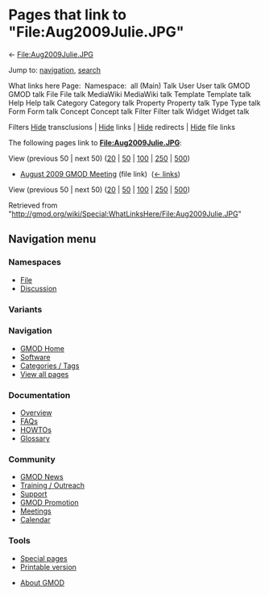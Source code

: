 <div id="mw-page-base" class="noprint">

</div>

<div id="mw-head-base" class="noprint">

</div>

<div id="content" class="mw-body" role="main">

<span id="top"></span>

<div id="mw-js-message" style="display:none;">

</div>



# <span dir="auto">Pages that link to "File:Aug2009Julie.JPG"</span>

<div id="bodyContent">

<div id="contentSub">

←
[File:Aug2009Julie.JPG](/wiki/File:Aug2009Julie.JPG "File:Aug2009Julie.JPG")

</div>

<div id="jump-to-nav" class="mw-jump">

Jump to: [navigation](#mw-navigation), [search](#p-search)

</div>

<div id="mw-content-text">

What links here Page:  Namespace:  all (Main) Talk User User talk GMOD
GMOD talk File File talk MediaWiki MediaWiki talk Template Template talk
Help Help talk Category Category talk Property Property talk Type Type
talk Form Form talk Concept Concept talk Filter Filter talk Widget
Widget talk

Filters
[Hide](/mediawiki/index.php?title=Special:WhatLinksHere/File:Aug2009Julie.JPG&hidetrans=1 "Special:WhatLinksHere/File:Aug2009Julie.JPG")
transclusions \|
[Hide](/mediawiki/index.php?title=Special:WhatLinksHere/File:Aug2009Julie.JPG&hidelinks=1 "Special:WhatLinksHere/File:Aug2009Julie.JPG")
links \|
[Hide](/mediawiki/index.php?title=Special:WhatLinksHere/File:Aug2009Julie.JPG&hideredirs=1 "Special:WhatLinksHere/File:Aug2009Julie.JPG")
redirects \|
[Hide](/mediawiki/index.php?title=Special:WhatLinksHere/File:Aug2009Julie.JPG&hideimages=1 "Special:WhatLinksHere/File:Aug2009Julie.JPG")
file links

The following pages link to
**[File:Aug2009Julie.JPG](/wiki/File:Aug2009Julie.JPG "File:Aug2009Julie.JPG")**:

View (previous 50 \| next 50)
([20](/mediawiki/index.php?title=Special:WhatLinksHere/File:Aug2009Julie.JPG&limit=20 "Special:WhatLinksHere/File:Aug2009Julie.JPG")
\|
[50](/mediawiki/index.php?title=Special:WhatLinksHere/File:Aug2009Julie.JPG&limit=50 "Special:WhatLinksHere/File:Aug2009Julie.JPG")
\|
[100](/mediawiki/index.php?title=Special:WhatLinksHere/File:Aug2009Julie.JPG&limit=100 "Special:WhatLinksHere/File:Aug2009Julie.JPG")
\|
[250](/mediawiki/index.php?title=Special:WhatLinksHere/File:Aug2009Julie.JPG&limit=250 "Special:WhatLinksHere/File:Aug2009Julie.JPG")
\|
[500](/mediawiki/index.php?title=Special:WhatLinksHere/File:Aug2009Julie.JPG&limit=500 "Special:WhatLinksHere/File:Aug2009Julie.JPG"))

- [August 2009 GMOD
  Meeting](/wiki/August_2009_GMOD_Meeting "August 2009 GMOD Meeting")
  (file link) ‎ <span class="mw-whatlinkshere-tools">([←
  links](/mediawiki/index.php?title=Special:WhatLinksHere&target=August+2009+GMOD+Meeting "Special:WhatLinksHere"))</span>

View (previous 50 \| next 50)
([20](/mediawiki/index.php?title=Special:WhatLinksHere/File:Aug2009Julie.JPG&limit=20 "Special:WhatLinksHere/File:Aug2009Julie.JPG")
\|
[50](/mediawiki/index.php?title=Special:WhatLinksHere/File:Aug2009Julie.JPG&limit=50 "Special:WhatLinksHere/File:Aug2009Julie.JPG")
\|
[100](/mediawiki/index.php?title=Special:WhatLinksHere/File:Aug2009Julie.JPG&limit=100 "Special:WhatLinksHere/File:Aug2009Julie.JPG")
\|
[250](/mediawiki/index.php?title=Special:WhatLinksHere/File:Aug2009Julie.JPG&limit=250 "Special:WhatLinksHere/File:Aug2009Julie.JPG")
\|
[500](/mediawiki/index.php?title=Special:WhatLinksHere/File:Aug2009Julie.JPG&limit=500 "Special:WhatLinksHere/File:Aug2009Julie.JPG"))

</div>

<div class="printfooter">

Retrieved from
"<http://gmod.org/wiki/Special:WhatLinksHere/File:Aug2009Julie.JPG>"

</div>

<div id="catlinks" class="catlinks catlinks-allhidden">

</div>

<div class="visualClear">

</div>

</div>

</div>

<div id="mw-navigation">

## Navigation menu

<div id="mw-head">



<div id="left-navigation">

<div id="p-namespaces" class="vectorTabs" role="navigation"
aria-labelledby="p-namespaces-label">

### Namespaces

- <span id="ca-nstab-image"><a href="/wiki/File:Aug2009Julie.JPG" accesskey="c"
  title="View the file page [c]">File</a></span>
- <span id="ca-talk"><a
  href="/mediawiki/index.php?title=File_talk:Aug2009Julie.JPG&amp;action=edit&amp;redlink=1"
  accesskey="t"
  title="Discussion about the content page [t]">Discussion</a></span>

</div>

<div id="p-variants" class="vectorMenu emptyPortlet" role="navigation"
aria-labelledby="p-variants-label">

### 

### Variants[](#)

<div class="menu">

</div>

</div>

</div>

<div id="right-navigation">





</div>



</div>

</div>

</div>

<div id="mw-panel">

<div id="p-logo" role="banner">

<a href="/wiki/Main_Page"
style="background-image: url(http://gmod.org/images/GMOD-cogs.png);"
title="Visit the main page"></a>

</div>

<div id="p-Navigation" class="portal" role="navigation"
aria-labelledby="p-Navigation-label">

### Navigation

<div class="body">

- <span id="n-GMOD-Home">[GMOD Home](/wiki/Main_Page)</span>
- <span id="n-Software">[Software](/wiki/GMOD_Components)</span>
- <span id="n-Categories-.2F-Tags">[Categories /
  Tags](/wiki/Categories)</span>
- <span id="n-View-all-pages">[View all
  pages](/wiki/Special:AllPages)</span>

</div>

</div>

<div id="p-Documentation" class="portal" role="navigation"
aria-labelledby="p-Documentation-label">

### Documentation

<div class="body">

- <span id="n-Overview">[Overview](/wiki/Overview)</span>
- <span id="n-FAQs">[FAQs](/wiki/Category:FAQ)</span>
- <span id="n-HOWTOs">[HOWTOs](/wiki/Category:HOWTO)</span>
- <span id="n-Glossary">[Glossary](/wiki/Glossary)</span>

</div>

</div>

<div id="p-Community" class="portal" role="navigation"
aria-labelledby="p-Community-label">

### Community

<div class="body">

- <span id="n-GMOD-News">[GMOD News](/wiki/GMOD_News)</span>
- <span id="n-Training-.2F-Outreach">[Training /
  Outreach](/wiki/Training_and_Outreach)</span>
- <span id="n-Support">[Support](/wiki/Support)</span>
- <span id="n-GMOD-Promotion">[GMOD
  Promotion](/wiki/GMOD_Promotion)</span>
- <span id="n-Meetings">[Meetings](/wiki/Meetings)</span>
- <span id="n-Calendar">[Calendar](/wiki/Calendar)</span>

</div>

</div>

<div id="p-tb" class="portal" role="navigation"
aria-labelledby="p-tb-label">

### Tools

<div class="body">

- <span id="t-specialpages"><a href="/wiki/Special:SpecialPages" accesskey="q"
  title="A list of all special pages [q]">Special pages</a></span>
- <span id="t-print"><a
  href="/mediawiki/index.php?title=Special:WhatLinksHere/File:Aug2009Julie.JPG&amp;printable=yes"
  rel="alternate" accesskey="p"
  title="Printable version of this page [p]">Printable version</a></span>

</div>

</div>

</div>

</div>

<div id="footer" role="contentinfo">

- <span id="footer-places-about">[About
  GMOD](/wiki/GMOD:About "GMOD:About")</span>

<!-- -->






</div>
